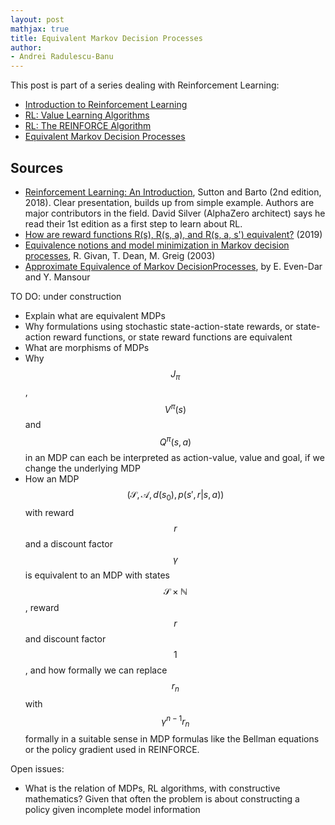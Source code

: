 ```yaml
---
layout: post
mathjax: true
title: Equivalent Markov Decision Processes
author:
- Andrei Radulescu-Banu
---
```


This post is part of a series dealing with Reinforcement Learning:
- [Introduction to Reinforcement Learning](/machine_learning/2021/02/13/introduction_to_machine_learning/)
- [RL: Value Learning Algorithms](/machine_learning/2021/02/14/value_learning_algorithms/)
- [RL: The REINFORCE Algorithm](/machine_learning/2021/02/14/reinforce/)
- [Equivalent Markov Decision Processes](/machine_learning/2021/02/19/equivalent_markov_decision_processes/)

## Sources
* [Reinforcement Learning: An Introduction](https://web.stanford.edu/class/psych209/Readings/SuttonBartoIPRLBook2ndEd.pdf), Sutton and Barto (2nd edition, 2018). Clear presentation, builds up from simple example. Authors are major contributors in the field. David Silver (AlphaZero architect) says he read their 1st edition as a first step to learn about RL.
* [How are reward functions R(s), R(s, a), and R(s, a, s') equivalent?](https://ai.stackexchange.com/questions/10442/how-are-the-reward-functions-rs-rs-a-and-rs-a-s-equivalent) (2019)
* [Equivalence notions and model minimization in Markov decision processes](https://www.sciencedirect.com/science/article/pii/S0004370202003764), R. Givan, T. Dean, M. Greig (2003)
* [Approximate Equivalence of Markov DecisionProcesses](https://citeseerx.ist.psu.edu/viewdoc/download?doi=10.1.1.121.6504&rep=rep1&type=pdf), by E. Even-Dar and Y. Mansour

TO DO: under construction
- Explain what are equivalent MDPs
- Why formulations using stochastic state-action-state rewards, or state-action reward functions, or state reward functions are equivalent
- What are morphisms of MDPs
- Why $$J_\pi$$, $$V^\pi(s)$$ and $$Q^\pi(s, a)$$ in an MDP can each be interpreted as action-value, value and goal, if we change the underlying MDP
- How an MDP $$(\mathcal{S}, \mathcal{A}, d(s_0), p(s',r \vert s, a))$$ with reward $$r$$ and a discount factor $$\gamma$$ is equivalent to an MDP with states $$\mathcal{S} \times \mathbb{N}$$, reward $$r$$ and discount factor $$1$$, and how formally we can replace $$r_n$$ with $$\gamma^{n-1}r_n$$ formally in a suitable sense in MDP formulas like the Bellman equations or the policy gradient used in REINFORCE.

Open issues:
- What is the relation of MDPs, RL algorithms, with constructive mathematics? Given that often the problem is about constructing a policy given incomplete model information